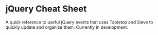 # jQuery Cheat Sheet

A quick reference to useful jQuery events that uses Tabletop and Sieve to quickly update and organize them. Currently in development.